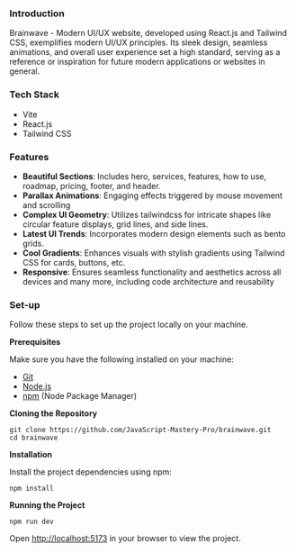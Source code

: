 ### Introduction

Brainwave - Modern UI/UX website, developed using React.js and Tailwind CSS, exemplifies modern UI/UX principles. Its sleek design, seamless animations, and overall user experience set a high standard, serving as a reference or inspiration for future modern applications or websites in general.

### Tech Stack

- Vite
- React.js
- Tailwind CSS

### Features

- **Beautiful Sections**: Includes hero, services, features, how to use, roadmap, pricing, footer, and header.
- **Parallax Animations**: Engaging effects triggered by mouse movement and scrolling
- **Complex UI Geometry**: Utilizes tailwindcss for intricate shapes like circular feature displays, grid lines, and side lines.
- **Latest UI Trends**: Incorporates modern design elements such as bento grids.
- **Cool Gradients**: Enhances visuals with stylish gradients using Tailwind CSS for cards, buttons, etc.
- **Responsive**: Ensures seamless functionality and aesthetics across all devices and many more, including code architecture and reusability

### Set-up

Follow these steps to set up the project locally on your machine.

**Prerequisites**

Make sure you have the following installed on your machine:

- [Git](https://git-scm.com/)
- [Node.js](https://nodejs.org/en)
- [npm](https://www.npmjs.com/) (Node Package Manager)

**Cloning the Repository**

```
git clone https://github.com/JavaScript-Mastery-Pro/brainwave.git
cd brainwave
```

**Installation**

Install the project dependencies using npm:

```
npm install
```

**Running the Project**

```
npm run dev
```

Open [http://localhost:5173](http://localhost:5173/) in your browser to view the project.
